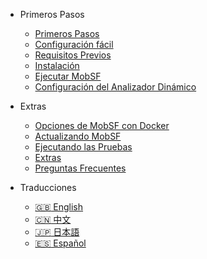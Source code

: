 <!-- _navbar.md -->
<!-- docs/_sidebar.md -->
* Primeros Pasos
    * [Primeros Pasos](/es/)
    * [Configuración fácil](/es/mobsf_docker.md)
    * [Requisitos Previos](/es/requirements.md)
    * [Instalación](/es/installation.md)
    * [Ejecutar MobSF](/es/running.md)
    * [Configuración del Analizador Dinámico](/es/dynamic_analyzer.md)

* Extras
    * [Opciones de MobSF con Docker](/es/docker.md)
    * [Actualizando MobSF](/es/updating.md)
    * [Ejecutando las Pruebas](/es/tests.md)
    * [Extras](/es/extras.md)
    * [Preguntas Frecuentes](/es/faq.md)

* Traducciones
    * [:uk: English](/)
    * [:cn: 中文](/zh-cn/)
    * [:jp: 日本語](/ja-jp/)
    * [:es: Español](/es/)
